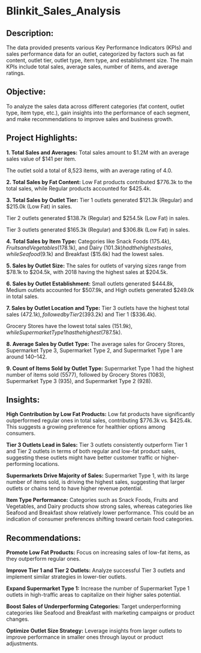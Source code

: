 # Blinkit_Sales_Analysis
## Description:
The data provided presents various Key Performance Indicators (KPIs) and sales performance data for an outlet, categorized by factors such as fat content, outlet tier, outlet type, item type, and establishment size. The main KPIs include total sales, average sales, number of items, and average ratings.

## Objective:
To analyze the sales data across different categories (fat content, outlet type, item type, etc.), gain insights into the performance of each segment, and make recommendations to improve sales and business growth.

## Project Highlights:
**1. Total Sales and Averages:**
Total sales amount to $1.2M with an average sales value of $141 per item.

The outlet sold a total of 8,523 items, with an average rating of 4.0.

**2. Total Sales by Fat Content:**
Low Fat products contributed $776.3k to the total sales, while Regular products accounted for $425.4k.

**3. Total Sales by Outlet Tier:**
Tier 1 outlets generated $121.3k (Regular) and $215.0k (Low Fat) in sales.

Tier 2 outlets generated $138.7k (Regular) and $254.5k (Low Fat) in sales.

Tier 3 outlets generated $165.3k (Regular) and $306.8k (Low Fat) in sales.

**4. Total Sales by Item Type:**
Categories like Snack Foods ($175.4k), Fruits and Vegetables ($178.1k), and Dairy ($101.3k) had the highest sales, while Seafood ($9.1k) and Breakfast ($15.6k) had the lowest sales.

**5. Sales by Outlet Size:**
The sales for outlets of varying sizes range from $78.1k to $204.5k, with 2018 having the highest sales at $204.5k.

**6. Sales by Outlet Establishment:**
Small outlets generated $444.8k, Medium outlets accounted for $507.9k, and High outlets generated $249.0k in total sales.

**7. Sales by Outlet Location and Type:**
Tier 3 outlets have the highest total sales ($472.1k), followed by Tier 2 ($393.2k) and Tier 1 ($336.4k).

Grocery Stores have the lowest total sales ($151.9k), while Supermarket Type 1 has the highest ($787.5k).

**8. Average Sales by Outlet Type:**
The average sales for Grocery Stores, Supermarket Type 3, Supermarket Type 2, and Supermarket Type 1 are around $140–$142.

**9. Count of Items Sold by Outlet Type:**
Supermarket Type 1 had the highest number of items sold (5577), followed by Grocery Stores (1083), Supermarket Type 3 (935), and Supermarket Type 2 (928).

## Insights:
**High Contribution by Low Fat Products:** Low fat products have significantly outperformed regular ones in total sales, contributing $776.3k vs. $425.4k. This suggests a growing preference for healthier options among consumers.

**Tier 3 Outlets Lead in Sales:** Tier 3 outlets consistently outperform Tier 1 and Tier 2 outlets in terms of both regular and low-fat product sales, suggesting these outlets might have better customer traffic or higher-performing locations.

**Supermarkets Drive Majority of Sales:** Supermarket Type 1, with its large number of items sold, is driving the highest sales, suggesting that larger outlets or chains tend to have higher revenue potential.

**Item Type Performance:** Categories such as Snack Foods, Fruits and Vegetables, and Dairy products show strong sales, whereas categories like Seafood and Breakfast show relatively lower performance. This could be an indication of consumer preferences shifting toward certain food categories.

## Recommendations:
**Promote Low Fat Products:** Focus on increasing sales of low-fat items, as they outperform regular ones.

**Improve Tier 1 and Tier 2 Outlets:** Analyze successful Tier 3 outlets and implement similar strategies in lower-tier outlets.

**Expand Supermarket Type 1:** Increase the number of Supermarket Type 1 outlets in high-traffic areas to capitalize on their higher sales potential.

**Boost Sales of Underperforming Categories:** Target underperforming categories like Seafood and Breakfast with marketing campaigns or product changes.

**Optimize Outlet Size Strategy:** Leverage insights from larger outlets to improve performance in smaller ones through layout or product adjustments.



